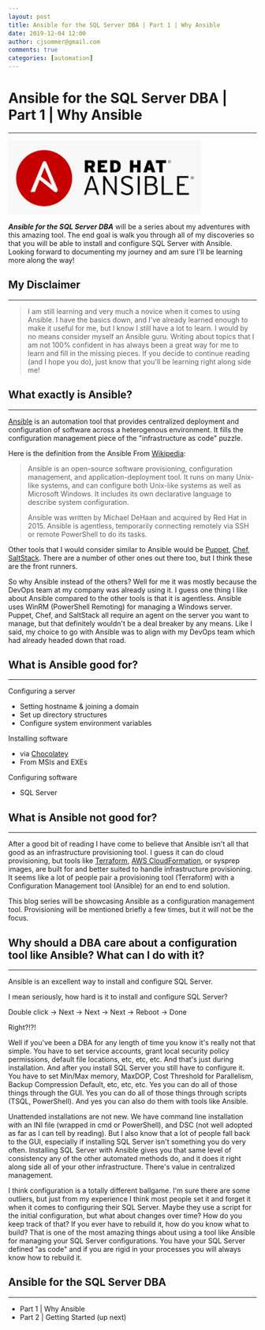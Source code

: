 ```yaml
---
layout: post
title: Ansible for the SQL Server DBA | Part 1 | Why Ansible
date: 2019-12-04 12:00
author: cjsommer@gmail.com
comments: true
categories: [automation]
---
```

<!-- Image and URL references used in this post -->
[url_ansible]: https://www.ansible.com/
[url_ansible_wikipedia]: https://en.wikipedia.org/wiki/Ansible_(software)
[url_saltstack]: https://www.saltstack.com/
[url_puppet]: https://puppet.com/
[url_chef]: https://www.chef.io/
[url_choco]: https://chocolatey.org/
[url_terraform]: https://www.terraform.io/
[url_cloudformation]: https://aws.amazon.com/cloudformation/
[img_ansible_logo]: /img/2019/12/ansible-logo.png
[url_sql_ansible_1]: /2019-12-04-sql-server-ansible-1/

# Ansible for the SQL Server DBA | Part 1 | Why Ansible
---
[![Ansible][img_ansible_logo]][url_ansible]

***Ansible for the SQL Server DBA*** will be a series about my adventures with this amazing tool. The end goal is walk you through all of my discoveries so that you will be able to install and configure SQL Server with Ansible. Looking forward to documenting my journey and am sure I'll be learning more along the way!

## My Disclaimer
---
> I am still learning and very much a novice when it comes to using Ansible. I have the basics down, and I've already learned enough to make it useful for me, but I know I still have a lot to learn. I would by no means consider myself an Ansible guru. Writing about topics that I am not 100% confident in has always been a great way for me to learn and fill in the missing pieces. If you decide to continue reading (and I hope you do), just know that you'll be learning right along side me!

## What exactly is Ansible?
---
[Ansible][url_ansible] is an automation tool that provides centralized deployment and configuration of software across a heterogenous environment. It fills the configuration management piece of the "infrastructure as code" puzzle. 

Here is the definition from the Ansible From [Wikipedia][url_ansible_wikipedia]: 

> Ansible is an open-source software provisioning, configuration management, and application-deployment tool. It runs on many Unix-like systems, and can configure both Unix-like systems as well as Microsoft Windows. It includes its own declarative language to describe system configuration.
>
> Ansible was written by Michael DeHaan and acquired by Red Hat in 2015. Ansible is agentless, temporarily connecting remotely via SSH or remote PowerShell to do its tasks.

Other tools that I would consider similar to Ansible would be [Puppet][url_puppet], [Chef][url_chef], [SaltStack][url_saltstack]. There are a number of other ones out there too, but I think these are the front runners. 

So why Ansible instead of the others? Well for me it was mostly because the DevOps team at my company was already using it. I guess one thing I like about Ansible compared to the other tools is that it is agentless. Ansible uses WinRM (PowerShell Remoting) for managing a Windows server. Puppet, Chef, and SaltStack all require an agent on the server you want to manage, but that definitely wouldn't be a deal breaker by any means. Like I said, my choice to go with Ansible was to align with my DevOps team which had already headed down that road.

## What is Ansible good for?
---
Configuring a server 
- Setting hostname & joining a domain
- Set up directory structures
- Configure system environment variables

Installing software
- via [Chocolatey][url_choco]
- From MSIs and EXEs

Configuring software
- SQL Server

## What is Ansible not good for?
---
After a good bit of reading I have come to believe that Ansible isn't all that good as an infrastructure provisioning tool. I guess it can do cloud provisioning, but tools like [Terraform][url_terraform], [AWS CloudFormation][url_cloudformation], or sysprep images, are built for and better suited to handle infrastructure provisioning. It seems like a lot of people pair a provisioning tool (Terraform) with a Configuration Management tool (Ansible) for an end to end solution. 

This blog series will be showcasing Ansible as a configuration management tool. Provisioning will be mentioned briefly a few times, but it will not be the focus. 

## Why should a DBA care about a configuration tool like Ansible? What can I do with it?
---
Ansible is an excellent way to install and configure SQL Server. 

I mean seriously, how hard is it to install and configure SQL Server? 

Double click -> Next -> Next -> Next -> Reboot -> Done

Right?!?!

Well if you've been a DBA for any length of time you know it's really not that simple. You have to set service accounts, grant local security policy permissions, default file locations, etc, etc, etc. And that's just during installation. And after you install SQL Server you still have to configure it. You have to set Min/Max memory, MaxDOP, Cost Threshold for Parallelism, Backup Compression Default, etc, etc, etc. Yes you can do all of those things through the GUI. Yes you can do all of those things through scripts (TSQL, PowerShell). And yes you can also do them with tools like Ansible.

Unattended installations are not new. We have command line installation with an INI file (wrapped in cmd or PowerShell), and DSC (not well adopted as far as I can tell by reading). But I also know that a lot of people fall back to the GUI, especially if installing SQL Server isn't something you do very often. Installing SQL Server with Ansible gives you that same level of consistency any of the other automated methods do, and it does it right along side all of your other infrastructure. There's value in centralized management.

I think configuration is a totally different ballgame. I'm sure there are some outliers, but just from my experience I think most people set it and forget it when it comes to configuring their SQL Server. Maybe they use a script for the initial configuration, but what about changes over time? How do you keep track of that? If you ever have to rebuild it, how do you know what to build? That is one of the most amazing things about using a tool like Ansible for managing your SQL Server configurations. You have your SQL Server defined "as code" and if you are rigid in your processes you will always know how to rebuild it.

## Ansible for the SQL Server DBA
---
- Part 1 | Why Ansible
- Part 2 | Getting Started (up next)
